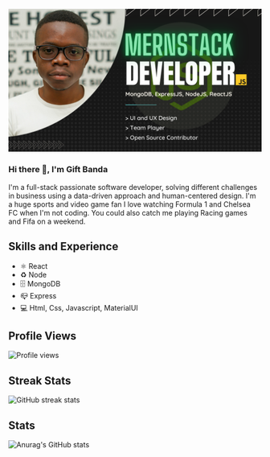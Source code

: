 


![MERN Stack Development and Design](https://github.com/GiftBanda/giftbanda/blob/main/FULLSTACK%20DEVELOPER%20(1).png)

### Hi there 👋, I'm Gift Banda
I'm a full-stack passionate software developer, solving different challenges in business using a data-driven approach and human-centered design.
I'm a huge sports and video game fan I love watching Formula 1 and Chelsea FC when I'm not coding. You could also catch me playing Racing games and Fifa on a weekend.

## Skills and Experience 
* ⚛︎  React
* ♻️ Node
* 🗄 MongoDB
* 📪 Express
* 💻 Html, Css, Javascript, MaterialUI

## Profile Views
![Profile views](https://gpvc.arturio.dev/GiftBanda)  
<!-- 
## Github Trophies
[![trophy](https://github-profile-trophy.vercel.app/?username=GiftBanda)](https://github.com/ryo-ma/github-profile-trophy) -->
<!-- 
## Top Languages
[![Top Langs](https://github-readme-stats.vercel.app/api/top-langs/?username=GiftBanda)](https://github.com/anuraghazra/github-readme-stats)
 -->

## Streak Stats
![GitHub streak stats](https://github-readme-streak-stats.herokuapp.com/?user=GiftBanda)  

## Stats
![Anurag's GitHub stats](https://github-readme-stats.vercel.app/api?username=giftbanda&show_icons=true&theme=radical)

<!-- ## Activity Graph
![GitHub Activity Graph](https://activity-graph.herokuapp.com/graph?username=GiftBanda)   -->
